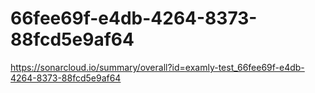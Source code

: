 # 66fee69f-e4db-4264-8373-88fcd5e9af64
https://sonarcloud.io/summary/overall?id=examly-test_66fee69f-e4db-4264-8373-88fcd5e9af64
